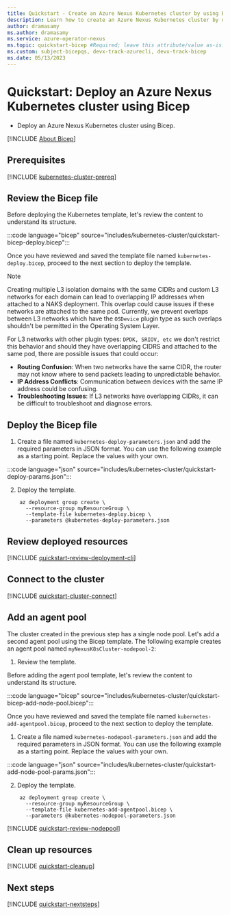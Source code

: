 ```yaml
---
title: Quickstart - Create an Azure Nexus Kubernetes cluster by using Bicep
description: Learn how to create an Azure Nexus Kubernetes cluster by using Bicep.
author: dramasamy
ms.author: dramasamy
ms.service: azure-operator-nexus
ms.topic: quickstart-bicep #Required; leave this attribute/value as-is.
ms.custom: subject-bicepqs, devx-track-azurecli, devx-track-bicep
ms.date: 05/13/2023
---
```


# Quickstart: Deploy an Azure Nexus Kubernetes cluster using Bicep

* Deploy an Azure Nexus Kubernetes cluster using Bicep.

[!INCLUDE [About Bicep](../../includes/resource-manager-quickstart-bicep-introduction.md)]

## Prerequisites

[!INCLUDE [kubernetes-cluster-prereq](./includes/kubernetes-cluster/quickstart-prereq.md)]

## Review the Bicep file

Before deploying the Kubernetes template, let's review the content to understand its structure. 

:::code language="bicep" source="includes/kubernetes-cluster/quickstart-bicep-deploy.bicep":::

Once you have reviewed and saved the template file named ```kubernetes-deploy.bicep```, proceed to the next section to deploy the template.

> [!NOTE]
> Creating multiple L3 isolation domains with the same CIDRs and custom L3 networks for each domain can lead to overlapping IP addresses when attached to a NAKS deployment. This overlap could cause issues if these networks are attached to the same pod. Currently, we prevent overlaps between L3 networks which have the `OSDevice` plugin type as such overlaps shouldn't be permitted in the Operating System Layer.
>
> For L3 networks with other plugin types: `DPDK, SRIOV, etc` we don't restrict this behavior and should they have overlapping CIDRS and attached to the same pod, there are possible issues that could occur:
> - **Routing Confusion**: When two networks have the same CIDR, the router may not know where to send packets leading to unpredictable behavior.
> - **IP Address Conflicts**: Communication between devices with the same IP address could be confusing.
> - **Troubleshooting Issues**: If L3 networks have overlapping CIDRs, it can be difficult to troubleshoot and diagnose errors.


## Deploy the Bicep file

1. Create a file named ```kubernetes-deploy-parameters.json``` and add the required parameters in JSON format. You can use the following example as a starting point. Replace the values with your own.

:::code language="json" source="includes/kubernetes-cluster/quickstart-deploy-params.json":::

2. Deploy the template.

```azurecli
    az deployment group create \
      --resource-group myResourceGroup \
      --template-file kubernetes-deploy.bicep \
      --parameters @kubernetes-deploy-parameters.json
```

## Review deployed resources

[!INCLUDE [quickstart-review-deployment-cli](./includes/kubernetes-cluster/quickstart-review-deployment-cli.md)]

## Connect to the cluster

[!INCLUDE [quickstart-cluster-connect](./includes/kubernetes-cluster/quickstart-cluster-connect.md)]

## Add an agent pool
The cluster created in the previous step has a single node pool. Let's add a second agent pool using the Bicep template. The following example creates an agent pool named ```myNexusK8sCluster-nodepool-2```:

1. Review the template.

Before adding the agent pool template, let's review the content to understand its structure. 

:::code language="bicep" source="includes/kubernetes-cluster/quickstart-bicep-add-node-pool.bicep":::

Once you have reviewed and saved the template file named ```kubernetes-add-agentpool.bicep```, proceed to the next section to deploy the template.

1. Create a file named ```kubernetes-nodepool-parameters.json``` and add the required parameters in JSON format. You can use the following example as a starting point. Replace the values with your own.

:::code language="json" source="includes/kubernetes-cluster/quickstart-add-node-pool-params.json":::

2. Deploy the template.

```azurecli
    az deployment group create \
      --resource-group myResourceGroup \
      --template-file kubernetes-add-agentpool.bicep \
      --parameters @kubernetes-nodepool-parameters.json
```

[!INCLUDE [quickstart-review-nodepool](./includes/kubernetes-cluster/quickstart-review-nodepool.md)]

## Clean up resources

[!INCLUDE [quickstart-cleanup](./includes/kubernetes-cluster/quickstart-cleanup.md)]

## Next steps

[!INCLUDE [quickstart-nextsteps](./includes/kubernetes-cluster/quickstart-nextsteps.md)]
